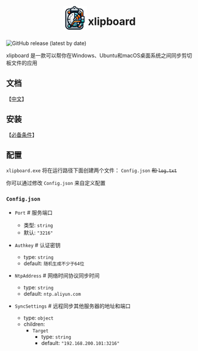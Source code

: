 <div align="center">
  <img src="https://raw.githubusercontent.com/jqwel/xlipboard/main/src/static/design64.png" style="display: inline-block; vertical-align: middle;">

[//]: # (  <img src="https://github.com/jqwel/xlipboard/blob/229d323ff817118fe0aff0baca0f9c38e5f63f42/src/static/design64.png?raw=true" style="display: inline-block; vertical-align: middle;">)
  <h1 style="display: inline-block; vertical-align: middle;">xlipboard</h1>
</div>

![GitHub release (latest by date)](https://img.shields.io/github/v/release/jqwel/xlipboard?logo=go)

xlipboard 是一款可以帮你在Windows、Ubuntu和macOS桌面系统之间同步剪切板文件的应用

## 文档
【[中文](https://github.com/jqwel/xlipboard/blob/master/README.md)】

## 安装
【[必备条件](https://github.com/jqwel/xlipboard/tree/main/prerequisite)】

## 配置

`xlipboard.exe` 将在运行路径下面创建两个文件： `Config.json` ~~和 `log.txt`~~

你可以通过修改 `Config.json` 来自定义配置

### `Config.json`

- `Port` # 服务端口
  - 类型: `string`
  - 默认: `"3216"`

- `Authkey` # 认证密钥
  - type: `string`
  - default: `随机生成不少于64位`

- `NtpAddress` # 网络时间协议同步时间
  - type: `string`
  - default: `ntp.aliyun.com`

- `SyncSettings` # 远程同步其他服务器的地址和端口
  - type: `object`
  - children:
    - `Target`
      - type: `string`
      - default: `"192.168.200.101:3216"`
